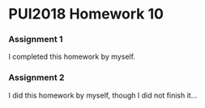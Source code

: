 # PUI2018 Homework 10

### Assignment 1
I completed this homework by myself.

### Assignment 2
I did this homework by myself, though I did not finish it...
